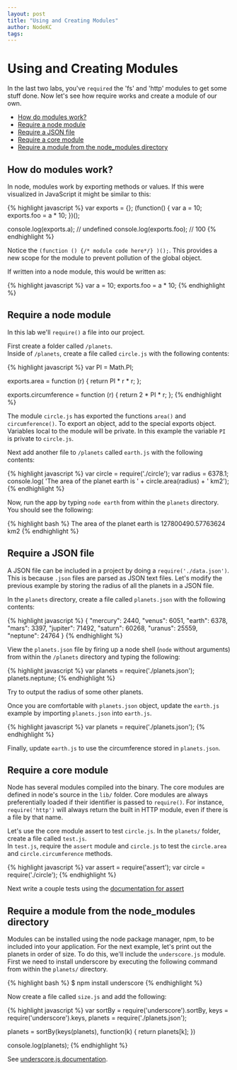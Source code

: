 ```yaml
---
layout: post
title: "Using and Creating Modules"
author: NodeKC
tags:
---
```


# Using and Creating Modules

In the last two labs, you've `required` the 'fs' and 'http' modules to get some stuff done. Now let's see how require works and create a module of our own.

* [How do modules work?](#how_do_modules_work)
* [Require a node module](#require_a_node_module)
* [Require a JSON file](#require_a_json_file)
* [Require a core module](#require_a_core_module)
* [Require a module from the node_modules directory](#require_a_module_from_the_node_modules_directory)


## How do modules work?

In node, modules work by exporting methods or values.  If this were visualized in JavaScript it might be similar to this:

{% highlight javascript %}
var exports = {};
(function() {
  var a = 10;
  exports.foo = a * 10;
})();

console.log(exports.a);   // undefined
console.log(exports.foo); // 100
{% endhighlight %}

Notice the ```(function () {/* module code here*/} )();```. This provides a new scope for the module to prevent pollution of the global object.

If written into a node module, this would be written as:

{% highlight javascript %}
var a = 10;
exports.foo = a * 10;
{% endhighlight %}

## Require a node module

In this lab we'll ```require()``` a file into our project.  

First create a folder called ```/planets```.  
Inside of ```/planets```, create a  file called ```circle.js``` with the following contents:

{% highlight javascript %}
var PI = Math.PI;

exports.area = function (r) {
  return PI * r * r;
};

exports.circumference = function (r) {
  return 2 * PI * r;
};
{% endhighlight %}

The module ```circle.js``` has exported the functions ```area()``` and ```circumference()```. To export an object, add to the special exports object.  Variables local to the module will be private. In this example the variable ```PI``` is private to ```circle.js```.


Next add another file to ```/planets``` called ```earth.js``` with the following contents:

{% highlight javascript %}
var circle = require('./circle');
var radius = 6378.1;
console.log( 'The area of the planet earth is ' + circle.area(radius) + ' km2');
{% endhighlight %}

Now, run the app by typing ```node earth``` from within the ```planets``` directory. You should see the following:

{% highlight bash %}
The area of the planet earth is 127800490.57763624 km2
{% endhighlight %}

## Require a JSON file

A JSON file can be included in a project by doing a ```require('./data.json')```.  This is because ```.json``` files are parsed as JSON text files.
Let's modify the previous example by storing the radius of all the planets in a JSON file. 

In the ```planets``` directory, create a file called ```planets.json``` with the following contents:

{% highlight javascript %}
{
  "mercury": 2440,
  "venus":  6051,
  "earth":  6378,
  "mars":   3397,
  "jupiter": 71492,
  "saturn": 60268,
  "uranus": 25559,
  "neptune": 24764
}
{% endhighlight %}

View the ```planets.json``` file by firing up a node shell (```node``` without arguments) from within the ```/planets``` directory and typing the following:

{% highlight javascript %}
var planets = require('./planets.json');
planets.neptune;
{% endhighlight %}

Try to output the radius of some other planets.

Once you are comfortable with ```planets.json``` object,  update the ```earth.js``` example by importing ```planets.json``` into ```earth.js```.

{% highlight javascript %}
var planets = require('./planets.json');
{% endhighlight %}

Finally, update ```earth.js``` to use the circumference stored in ```planets.json```.


## Require a core module

Node has several modules compiled into the binary. The core modules are defined in node's source in the ```lib/``` folder.
Core modules are always preferentially loaded if their identifier is passed to ```require()```. For instance, ```require('http')``` will always return the built in HTTP module, even if there is a file by that name.

Let's use the core module assert to test ```circle.js```.  In the ```planets/``` folder, create a file called ```test.js```.  
In ```test.js```, require the ```assert``` module and ```circle.js``` to test the ```circle.area``` and ```circle.circumference``` methods.

{% highlight javascript %}
var assert = require('assert');
var circle = require('./circle');
{% endhighlight %}

Next write a couple tests using the [documentation for assert](http://nodejs.org/api/assert.html)

## Require a module from the node_modules directory

Modules can be installed using the node package manager, npm, to be included into your application.
For the next example, let's print out the planets in order of size. To do this, we'll include the ```underscore.js``` module. First we need to install underscore by executing the following command from within the ```planets/``` directory.

{% highlight bash %}
$ npm install underscore
{% endhighlight %}

Now create a file called ```size.js``` and add the following:

{% highlight javascript %}
var sortBy = require('underscore').sortBy,
    keys = require('underscore').keys,
    planets = require('./planets.json');

planets = sortBy(keys(planets), function(k) { return planets[k]; })

console.log(planets);
{% endhighlight %}

See [underscore.js documentation](http://underscorejs.org/#sortBy).
